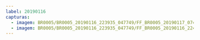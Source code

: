 ```yaml
---
label: 20190116
capturas:
  - imagem: BR0005/BR0005_20190116_223935_047749/FF_BR0005_20190117_074609_817_0816896.fits_maxpixel.jpg
  - imagem: BR0005/BR0005_20190116_223935_047749/FF_BR0005_20190116_224829_209_0013056.fits_maxpixel.jpg
---
```

